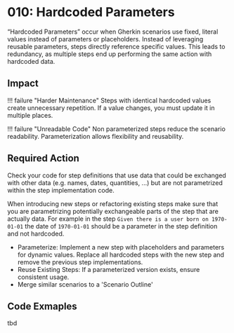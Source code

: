 # 010: Hardcoded Parameters

“Hardcoded Parameters” occur when Gherkin scenarios use fixed, literal values instead of parameters or placeholders.
Instead of leveraging reusable parameters, steps directly reference specific values.
This leads to redundancy, as multiple steps end up performing the same action with hardcoded data.

## Impact

!!! failure "Harder Maintenance"
    Steps with identical hardcoded values create unnecessary repetition. If a value changes, you must update it in multiple places.

!!! failure "Unreadable Code"
    Non parameterized steps reduce the scenario readability. Parameterization allows flexibility and reusability.

## Required Action
Check your code for step definitions that use data that could be exchanged with other data (e.g. names, dates, quantities, ...) but are not parametrized within the step implementation code. 

When introducing new steps or refactoring existing steps make sure that you are parametrizing potentially exchangeable parts of the step that are actually data. For example in the step `Given there is a user born on 1970-01-01` the date of `1970-01-01` should be a parameter in the step definition and not hardcoded.

* Parameterize: Implement a new step with placeholders and parameters for dynamic values. Replace all hardcoded steps with the new step and remove the previous step implementations.
* Reuse Existing Steps: If a parameterized version exists, ensure consistent usage.
* Merge similar scenarios to a 'Scenario Outline'

## Code Exmaples
tbd